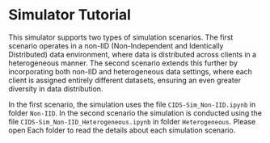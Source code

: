 # Simulator Tutorial 

This simulator supports two types of simulation scenarios. The first scenario operates in a non-IID (Non-Independent and Identically Distributed) data environment, where data is distributed across clients in a heterogeneous manner. The second scenario extends this further by incorporating both non-IID and heterogeneous data settings, where each client is assigned entirely different datasets, ensuring an even greater diversity in data distribution.

In the first scenario, the simulation uses the file `CIDS-Sim_Non-IID.ipynb` in folder `Non-IID`. In the second scenario the simulation is conducted using the file `CIDS-Sim_Non-IID_Heterogeneous.ipynb` in folder `Heterogeneous`. Please open Each folder to read the details about each simulation scenario.